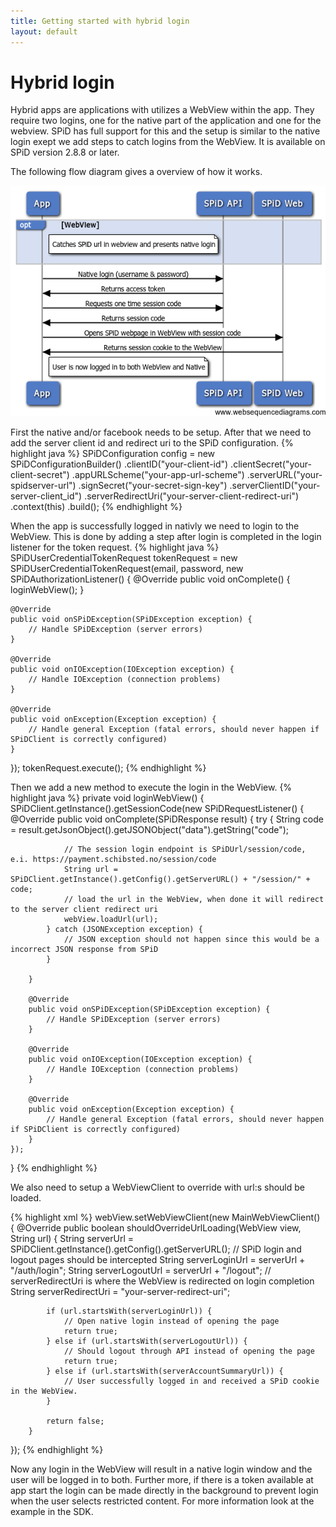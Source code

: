 ```yaml
---
title: Getting started with hybrid login
layout: default
---
```

Hybrid login
============

Hybrid apps are applications with utilizes a WebView within the app. They require two logins, one for the native part of the application and one for the webview. SPiD has full support for this and the setup is similar to the native login exept we add steps to catch logins from the WebView. It is available on SPiD version 2.8.8 or later.

The following flow diagram gives a overview of how it works.

![](images/hybridflow.png)

First the native and/or facebook needs to be setup. After that we need to add the server client id and redirect uri to the SPiD configuration.
{% highlight java %}
SPiDConfiguration config = new SPiDConfigurationBuilder()
                .clientID("your-client-id")
                .clientSecret("your-client-secret")
                .appURLScheme("your-app-url-scheme")
                .serverURL("your-spidserver-url")
                .signSecret("your-secret-sign-key")
                .serverClientID("your-server-client_id")
                .serverRedirectUri("your-server-client-redirect-uri")
                .context(this)
                .build();
{% endhighlight %}

When the app is successfully logged in nativly we need to login to the WebView. This is done by adding a step after login is completed in the login listener for the token request.
{% highlight java %}
SPiDUserCredentialTokenRequest tokenRequest = new SPiDUserCredentialTokenRequest(email, password, new SPiDAuthorizationListener() {
    @Override 
    public void onComplete() {
    	loginWebView();
    }

    @Override
    public void onSPiDException(SPiDException exception) {
        // Handle SPiDException (server errors)
    }

    @Override
    public void onIOException(IOException exception) {
        // Handle IOException (connection problems)
    }

    @Override
    public void onException(Exception exception) {
        // Handle general Exception (fatal errors, should never happen if SPiDClient is correctly configured)
    }
});
tokenRequest.execute();
{% endhighlight %}

Then we add a new method to execute the login in the WebView.
{% highlight java %}
private void loginWebView() {
	SPiDClient.getInstance().getSessionCode(new SPiDRequestListener() {
        @Override
        public void onComplete(SPiDResponse result) {
            try {
                String code = result.getJsonObject().getJSONObject("data").getString("code");

                // The session login endpoint is SPiDUrl/session/code, e.i. https://payment.schibsted.no/session/code
                String url = SPiDClient.getInstance().getConfig().getServerURL() + "/session/" + code;
                // load the url in the WebView, when done it will redirect to the server client redirect uri 
                webView.loadUrl(url);
            } catch (JSONException exception) {
                // JSON exception should not happen since this would be a incorrect JSON response from SPiD
            }

        }

        @Override
        public void onSPiDException(SPiDException exception) {
            // Handle SPiDException (server errors)
        }

        @Override
        public void onIOException(IOException exception) {
            // Handle IOException (connection problems)
        }

        @Override
        public void onException(Exception exception) {
            // Handle general Exception (fatal errors, should never happen if SPiDClient is correctly configured)
        }
    });
}
{% endhighlight %}

We also need to setup a WebViewClient to override with url:s should be loaded.

{% highlight xml %}
webView.setWebViewClient(new MainWebViewClient() {
	@Override
        public boolean shouldOverrideUrlLoading(WebView view, String url) {
            String serverUrl = SPiDClient.getInstance().getConfig().getServerURL();
            // SPiD login and logout pages should be intercepted
            String serverLoginUrl = serverUrl + "/auth/login";
            String serverLogoutUrl = serverUrl + "/logout";
            // serverRedirectUri is where the WebView is redirected on login completion
            String serverRedirectUri = "your-server-redirect-uri";

            if (url.startsWith(serverLoginUrl)) {
                // Open native login instead of opening the page
                return true;
            } else if (url.startsWith(serverLogoutUrl)) {
                // Should logout through API instead of opening the page
                return true;
            } else if (url.startsWith(serverAccountSummaryUrl)) {
                // User successfully logged in and received a SPiD cookie in the WebView.
            }

            return false;
        }
});
{% endhighlight %}

Now any login in the WebView will result in a native login window and the user will be logged in to both. Further more, if there is a token available at app start the login can be made directly in the background to prevent login when the user selects restricted content. For more information look at the example in the SDK.




